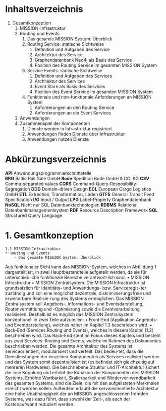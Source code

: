 
Inhaltsverzeichnis
==================

1. Gesamtkonzeption
    1. MISSION-Infrastruktur
    2. Routing und Events
        1. Das gesamte MISSION System: Überblick
        2. Routing Service: statische Sichtweise
            1. Definition und Aufgaben des Service	
            2. Architektur des Service
            3. Graphendatenbank Neo4j als Basis des Service
            4. Position des Routing Service im gesamten MISSION System
        3. Service Events: statische Sichtweise
            1. Definition und Aufgaben des Services
            2. Architektur des Services
            3. Event Store als Basis des Services
            4. Position des Event Service im gesamten MISSION System
        4. Funktionale und non-funktionale Anforderungen an MISSION System
            1. Anforderungen an den Routing Service
            2. Anforderungen an die Event Services
    3. Anwendungen
    4. Zusammenspiel der Komponenten
        1. Dienste werden in Infrastruktur registriert
        2. Anwendungen finden Dienste über Infrastruktur
        3. Anwendungen nutzen Dienste

Abkürzungsverzeichnis
=====================

**API**     Anwendungsprogrammierschnittstelle  
**BRG**		Baltic Rail Gate GmbH
**Bode**	Spedition Bode GmbH & CO. KG
**CSV**		Comma-separated values
**CQRS**	Command-Query-Resposibility-Segregation
**DDD**		Domain-driven Design
**ECL**		European Cargo Logistics GmbH
**ETL**		Extraction, Transformation, Laden
**GTFS**	General Transit Feed Specification
**I/O**		Input / Output
**LPG**		Label-Property Graphendatenbank
**NoSQL**	Nicht nur SQL Datenbanktechnologien
**RDBMS**	Relational Datenbankmanagementsystem
**RDF**		Resource Description Framework
**SQL**		Structured Query Language

# 1. Gesamtkonzeption
    1.1 MISSION-Infrastruktur
    * Routing und Events
        - Das gesamte MISSION System: Überblick
Aus funktionaler Sicht kann das MISSION-System, welches in Abbildung 1 dargestellt ist, in zwei Hauptbestandteile aufgeteilt werden, da sie für unterschiedliche funktionale Bereiche verantwort-lich sind:
•	MISSION Infrastruktur
•	MISSION Zentralsystem.
Die MISSION Infrastruktur ist grundsätzlich für Identitäts- und Anwendungs- bzw. Serviceregis-ter zuständig und soll eine möglichst dezentrale, diskriminierungsfreie und erweiterbare Realisie-rung des Systems ermöglichen. Das MISSION Zentralsystem soll Angebots-, Informations- und Eventsdarstellung, Routenvermittlung und –Optimierung sowie die Eventverarbeitung realisieren.
Deshalb ist es möglich das MISSION Zentralsystem konzeptionell in zwei Teile aufzuteilen:
•	Front-End (Applikation  Angebots- und Eventdarstellung), welches näher im Kapitel 1.3 beschrieben wird.
•	Back-End (Services Routing und Events), welches in diesem Kapitel (1.2) beschrieben wird.
Das Back-End steht im Fokus dieses Kapitels und besteht aus zwei Services: Routing und Events, welche im Rahmen des Dokumentes beschrieben werden.
Die gesamte Architektur des Systems ist serviceorientiert, modularisiert und verteilt. Das bedeu-tet, dass die Dienstleistungen der einzelnen Komponenten als Services realisiert werden und das System somit dezentralisiert ist (es befindet sich gleichzeitig auf mehreren Hardwares).
Die beschriebene Struktur und IT-Architektur sichert die lose Kopplung und erhöht die Kohäsion der Komponenten des MISSION Systems. Erhöhte Wartbarkeit, Skalierbarkeit und Wiederver-wendbarkeit des gesamten Systems, sind die Ziele, die mit den aufgelisteten Merkmalen erreicht werden sollen. Außerdem erlaubt die serviceorientierte Architektur eine hohe Unabhängigkeit der an MISSION angeschlossenen fremden Systeme, was dazu führt, dass sowohl der Zeit-, als auch der Kostenaufwand reduziert  werden.
